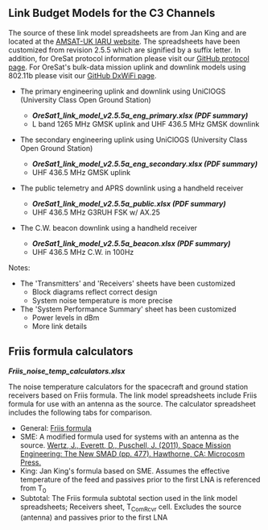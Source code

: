 ## Link Budget Models for the C3 Channels

The source of these link model spreadsheets are from Jan King and are located at the [AMSAT-UK IARU website](http://www.amsatuk.me.uk/iaru/spreadsheet.htm).  The spreadsheets have been customized from revision 2.5.5 which are signified by a suffix letter.  In addition, for OreSat protocol information please visit our [GitHub protocol page](https://github.com/oresat/oresat-design/tree/gh-pages/protocol).  For OreSat's bulk-data mission uplink and downlink models using 802.11b please visit our [GitHub DxWiFi page](https://github.com/oresat/oresat-dxwifi-hardware).

- The primary engineering uplink and downlink using UniClOGS (University Class Open Ground Station)
  - ___OreSat1_link_model_v2.5.5a_eng_primary.xlsx  (PDF summary)___
  - L band 1265 MHz GMSK uplink and UHF 436.5 MHz GMSK downlink

- The secondary engineering uplink using UniClOGS (University Class Open Ground Station)
  - ___OreSat1_link_model_v2.5.5a_eng_secondary.xlsx  (PDF summary)___
  - UHF 436.5 MHz GMSK uplink

- The public telemetry and APRS downlink using a handheld receiver
  - ___OreSat1_link_model_v2.5.5a_public.xlsx  (PDF summary)___
  - UHF 436.5 MHz G3RUH FSK w/ AX.25

- The C.W. beacon downlink using a handheld receiver
  - ___OreSat1_link_model_v2.5.5a_beacon.xlsx  (PDF summary)___
  - UHF 436.5 MHz C.W. in 100Hz

Notes:
- The 'Transmitters' and 'Receivers' sheets have been customized
  - Block diagrams reflect correct design
  - System noise temperature is more precise
- The 'System Performance Summary' sheet has been customized
  - Power levels in dBm
  - More link details

## Friis formula calculators
___Friis_noise_temp_calculators.xlsx___

The noise temperature calculators for the spacecraft and ground station receivers based on Friis formula.  The link model spreadsheets include Friis formula for use with an antenna as the source.  The calculator spreadsheet includes the following tabs for comparison.

- General: [Friis formula](https://en.wikipedia.org/wiki/Friis_formulas_for_noise)
- SME: A modified formula used for systems with an antenna as the source.  [Wertz, J., Everett, D., Puschell, J. (2011). Space Mission Engineering: The New SMAD (pp. 477). Hawthorne, CA: Microcosm Press.](http://www.sme-smad.com/)
- King: Jan King's formula based on SME. Assumes the effective temperature of the feed and passives prior to the first LNA is referenced from T<sub>0</sub>
- Subtotal: The Friis formula subtotal section used in the link model spreadsheets; Receivers sheet, T<sub>ComRcvr</sub> cell. Excludes the source (antenna) and passives prior to the first LNA
